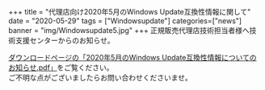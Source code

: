 +++
title = "代理店向け2020年5月のWindows Update互換性情報に関して"
date = "2020-05-29"
tags = ["Windowsupdate"]
categories=["news"]
banner = "img/Windowsupdate5.jpg"
+++
正規販売代理店技術担当者様へ技術支援センターからのお知らせ。  
<!--more-->


[ダウンロードページの「2020年5月のWindows Update互換性情報についてのお知らせ.pdf」](https://www.kitasp.com/downloads/)をご覧ください。  
ご不明な点がございましたらお問い合わせくださいませ。

